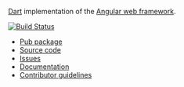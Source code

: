 [Dart](https://webdev.dartlang.org/) implementation of the
[Angular web framework](https://angular.io/dart).

[![Build Status](https://travis-ci.org/dart-lang/angular2.svg?branch=master)](https://travis-ci.org/dart-lang/angular2)

 * [Pub package](https://pub.dartlang.org/packages/angular2)
 * [Source code](https://github.com/dart-lang/angular2)
 * [Issues](https://github.com/dart-lang/angular2/issues)
 * [Documentation](http://angular.io/dart)
 * [Contributor guidelines](https://github.com/dart-lang/angular2/blob/master/CONTRIBUTING.md)
